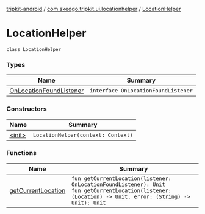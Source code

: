 [tripkit-android](../../index.md) / [com.skedgo.tripkit.ui.locationhelper](../index.md) / [LocationHelper](./index.md)

# LocationHelper

`class LocationHelper`

### Types

| Name | Summary |
|---|---|
| [OnLocationFoundListener](-on-location-found-listener/index.md) | `interface OnLocationFoundListener` |

### Constructors

| Name | Summary |
|---|---|
| [&lt;init&gt;](-init-.md) | `LocationHelper(context: Context)` |

### Functions

| Name | Summary |
|---|---|
| [getCurrentLocation](get-current-location.md) | `fun getCurrentLocation(listener: OnLocationFoundListener): `[`Unit`](https://kotlinlang.org/api/latest/jvm/stdlib/kotlin/-unit/index.html)<br>`fun getCurrentLocation(listener: (`[`Location`](../../com.skedgo.android.common.model/-location/index.md)`) -> `[`Unit`](https://kotlinlang.org/api/latest/jvm/stdlib/kotlin/-unit/index.html)`, error: (`[`String`](https://kotlinlang.org/api/latest/jvm/stdlib/kotlin/-string/index.html)`) -> `[`Unit`](https://kotlinlang.org/api/latest/jvm/stdlib/kotlin/-unit/index.html)`): `[`Unit`](https://kotlinlang.org/api/latest/jvm/stdlib/kotlin/-unit/index.html) |
